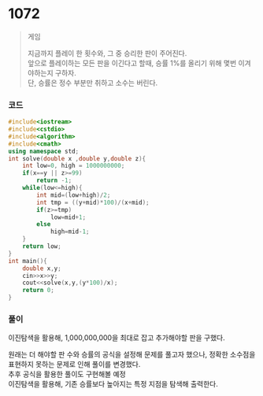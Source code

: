 # 1072
> 게임<p></p>
> 지금까지 플레이 한 횟수와, 그 중 승리한 판이 주어진다.<br>
> 앞으로 플레이하는 모든 판을 이긴다고 할때, 승률 1%를 올리기 위해 몇번 이겨야하는지 구하자.<br>
> 단, 승률은 정수 부분만 취하고 소수는 버린다.
### 코드
```c++
#include<iostream>
#include<cstdio>
#include<algorithm>
#include<cmath>
using namespace std;
int solve(double x ,double y,double z){
    int low=0, high = 1000000000;
    if(x==y || z>=99)
        return -1;
    while(low<=high){
        int mid=(low+high)/2;
        int tmp = ((y+mid)*100)/(x+mid);
        if(z>=tmp)
            low=mid+1;
        else
            high=mid-1;
    }
    return low;
}
int main(){
    double x,y;
    cin>>x>>y;
    cout<<solve(x,y,(y*100)/x);
    return 0;
}
```
### 풀이
이진탐색을 활용해, 1,000,000,000을 최대로 잡고 추가해야할 판을 구했다.

원래는 더 해야할 판 수와 승률의 공식을 설정해 문제를 풀고자 했으나, 정확한 소수점을 표현하지 못하는 문제로 인해 풀이를 변경했다.<br>
추후 공식을 활용한 풀이도 구현해볼 예정<br>
이진탐색을 활용해, 기존 승률보다 높아지는 특정 지점을 탐색해 출력한다.
